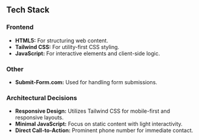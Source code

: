 ## Tech Stack

### Frontend
-   **HTML5:** For structuring web content.
-   **Tailwind CSS:** For utility-first CSS styling.
-   **JavaScript:** For interactive elements and client-side logic.

### Other
-   **Submit-Form.com:** Used for handling form submissions.

### Architectural Decisions
-   **Responsive Design:** Utilizes Tailwind CSS for mobile-first and responsive layouts.
-   **Minimal JavaScript:** Focus on static content with light interactivity.
-   **Direct Call-to-Action:** Prominent phone number for immediate contact.